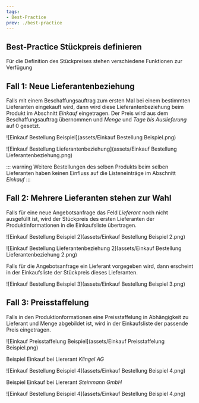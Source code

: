 ```yaml
---
tags:
- Best-Practice
prev: ./best-practice
---
```


## Best-Practice Stückpreis definieren
Für die Definition des Stückpreises stehen verschiedene Funktionen zur Verfügung

## Fall 1: Neue Lieferantenbeziehung
Falls mit einem Beschaffungsauftrag zum ersten Mal bei einem bestimmten Lieferanten eingekauft wird, dann wird diese Lieferantenbeziehung beim Produkt im Abschnitt *Einkauf* eingetragen. Der Preis wird aus dem Beschaffungsauftrag übernommen und *Menge* und *Tage bis Auslieferung* auf 0 gesetzt.

![Einkauf Bestellung Beispiel](assets/Einkauf Bestellung Beispiel.png)


![Einkauf Bestellung Lieferantenbeziehung](assets/Einkauf Bestellung Lieferantenbeziehung.png)

::: warning
Weitere Bestellungen des selben Produkts beim selben Lieferanten haben keinen Einfluss auf die Listeneinträge im Abschnitt *Einkauf*
:::

## Fall 2: Mehrere Lieferanten stehen zur Wahl
Falls für eine neue Angebotsanfrage das Feld *Lieferant* noch nicht ausgefüllt ist, wird der Stückpreis des ersten Lieferanten der Produktinformationen in die Einkaufsliste übertragen.

![Einkauf Bestellung Beispiel 2](assets/Einkauf Bestellung Beispiel 2.png)


![Einkauf Bestellung Lieferantenbeziehung 2](assets/Einkauf Bestellung Lieferantenbeziehung 2.png)

Falls für die Angebotsanfrage ein Lieferant vorgegeben wird, dann erscheint in der Einkaufsliste der Stückpreis dieses Lieferanten.

![Einkauf Bestellung Beispiel 3](assets/Einkauf Bestellung Beispiel 3.png)

## Fall 3: Preisstaffelung
Falls in den Produktionformationen eine Preisstaffelung in Abhängigkeit zu Lieferant und Menge abgebildet ist, wird in der Einkaufsliste der passende Preis eingetragen.


![Einkauf Preisstaffelung Beispiel](assets/Einkauf Preisstaffelung Beispiel.png)


Beispiel Einkauf bei Liererant *Klingel AG*

![Einkauf Bestellung Beispiel 4](assets/Einkauf Bestellung Beispiel 4.png)

Beispiel Einkauf bei Liererant *Steinmann GmbH*

![Einkauf Bestellung Beispiel 4](assets/Einkauf Bestellung Beispiel 4.png)